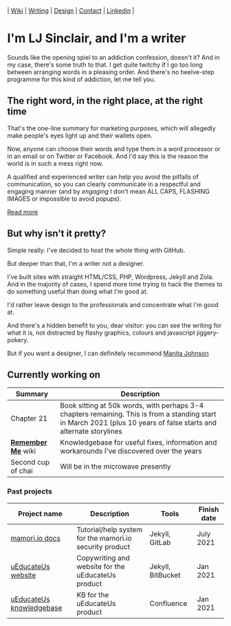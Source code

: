 | [Wiki](https://github.com/ljsinclair/ljsinclair/wiki) | [Writing](https://github.com/ljsinclair#the-right-word-in-the-right-place-at-the-right-time) | [Design](https://github.com/ljsinclair#but-why-isnt-it-pretty) | [Contact](mailto:projects@ljsinclair.net) | [Linkedin](https://www.linkedin.com/in/ljsinclair/) |

# I'm LJ Sinclair, and I'm a writer

Sounds like the opening spiel to an addiction confession, doesn't it? And in my case, there's some truth to that. I get quite twitchy if I go too long between arranging words in a pleasing order. And there's no twelve-step programme for this kind of addiction, let me tell you.

## The right word, in the right place, at the right time

That's the one-line summary for marketing purposes, which will allegedly make people's eyes light up and their wallets open.

Now, anyone can choose their words and type them in a word processor or in an email or on Twitter or Facebook. And I'd say this is the reason the world is in such a mess right now.

A qualified and experienced writer can help you avoid the pitfalls of communication, so you can clearly communicate in a respectful and engaging manner (and by *engaging* I don't mean ALL CAPS, FLASHING IMAGES or impossible to avoid popups).

[Read more](https://github.com/ljsinclair/ljsinclair/wiki/Professional-writing)

## But why isn't it pretty?

Simple really: I've decided to host the whole thing with GitHub.

But deeper than that, I'm a writer not a designer.

I've built sites with straight HTML/CSS, PHP, Wordpress, Jekyll and Zola. And in the majority of cases, I spend more time trying to hack the themes to do something useful than doing what I'm good at.

I'd rather leave design to the professionals and concentrate what I'm good at.

And there's a hidden benefit to you, dear visitor: you can see the writing for what it is, not distracted by flashy graphics, colours and javascript jiggery-pokery.

But if you want a designer, I can definitely recommend [Manita Johnson](http://manita.com.au/)

## Currently working on

| Summary | Description |
|---|---|
| Chapter 21 | Book sitting at 50k words, with perhaps 3-4 chapters remaining. This is from a standing start in March 2021 (plus 10 years of false starts and alternate storylines|
| **[Remember Me](https://github.com/ljsinclair/remember)** wiki | Knowledgebase for useful fixes, information and workarounds I've discovered over the years |
| Second cup of chai | Will be in the microwave presently |

### Past projects

| Project name | Description | Tools | Finish date | 
|---|---|---|---|
| [mamori.io docs](https://doc.mamori.io) | Tutorial/help system for the mamori.io security product | Jekyll, GitLab | July 2021
| [uEducateUs website](https://ueducateus.com.au) | Copywriting and website for the uEducateUs product | Jekyll, BitBucket | Jan 2021 |
| [uEducateUs knowledgebase](https://linkedsuccess.atlassian.net/wiki/spaces/UKB/overview) | KB for the uEducateUs product | Confluence | Jan 2021 |

